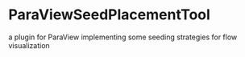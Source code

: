 # ParaViewSeedPlacementTool
a plugin for ParaView implementing some seeding strategies for flow visualization
